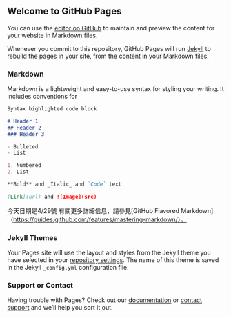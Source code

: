 ## Welcome to GitHub Pages

You can use the [editor on GitHub](https://github.com/s10743049/test1/edit/master/README.md) to maintain and preview the content for your website in Markdown files.

Whenever you commit to this repository, GitHub Pages will run [Jekyll](https://jekyllrb.com/) to rebuild the pages in your site, from the content in your Markdown files.

### Markdown

Markdown is a lightweight and easy-to-use syntax for styling your writing. It includes conventions for

```markdown
Syntax highlighted code block

# Header 1
## Header 2
### Header 3

- Bulleted
- List

1. Numbered
2. List

**Bold** and _Italic_ and `Code` text

[Link](url) and ![Image](src)
```
今天日期是4/29號
有關更多詳細信息，請參見[GitHub Flavored Markdown] （https://guides.github.com/features/mastering-markdown/）。

### Jekyll Themes

Your Pages site will use the layout and styles from the Jekyll theme you have selected in your [repository settings](https://github.com/s10743049/test1/settings). The name of this theme is saved in the Jekyll `_config.yml` configuration file.

### Support or Contact

Having trouble with Pages? Check out our [documentation](https://help.github.com/categories/github-pages-basics/) or [contact support](https://github.com/contact) and we’ll help you sort it out.
